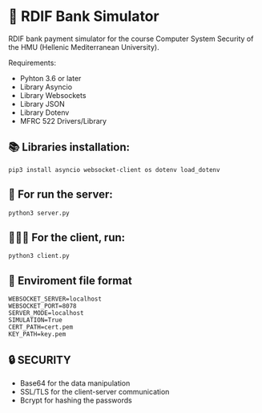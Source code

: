 # 🏦 RDIF Bank Simulator
RDIF bank payment simulator for the course Computer System Security of the HMU (Hellenic Mediterranean University).

Requirements:
- Pyhton 3.6 or later
- Library Asyncio
- Library Websockets
- Library JSON
- Library Dotenv
- MFRC 522 Drivers/Library


## 📚 Libraries installation: 
```
pip3 install asyncio websocket-client os dotenv load_dotenv
```


## 🚀 For run the server:
```
python3 server.py
```


## 👨🏻‍💻 For the client, run:
```
python3 client.py
```

## 📄 Enviroment file format
```
WEBSOCKET_SERVER=localhost
WEBSOCKET_PORT=8078
SERVER_MODE=localhost
SIMULATION=True
CERT_PATH=cert.pem
KEY_PATH=key.pem

```

## 🔒 SECURITY
- Base64 for the data manipulation
- SSL/TLS for the client-server communication
- Bcrypt for hashing the passwords
